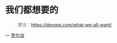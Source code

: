 # 我们都想要的

> 原文：<https://devops.com/what-we-all-want/>

— [罗尔泊](https://devops.com/author/breselman/)